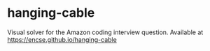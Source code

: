 # hanging-cable

Visual solver for the Amazon coding interview question.
Available at https://encse.github.io/hanging-cable
